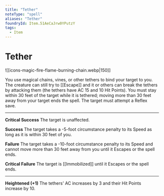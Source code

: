 ```yaml
---
title: "Tether"
noteType: "spell"
aliases: "Tether"
foundryId: Item.51AeCaJrw0YPutzY
tags:
  - Item
---
```


# Tether
![[icons-magic-fire-flame-burning-chain.webp|150]]

You use magical chains, vines, or other tethers to bind your target to you. The creature can still try to [[Escape]] and it or others can break the tethers by attacking them (the tethers have AC 15 and 10 Hit Points). You must stay within 30 feet of the target while it is tethered; moving more than 30 feet away from your target ends the spell. The target must attempt a Reflex save.

* * *

**Critical Success** The target is unaffected.

**Success** The target takes a -5-foot circumstance penalty to its Speed as long as it is within 30 feet of you.

**Failure** The target takes a -10-foot circumstance penalty to its Speed and cannot move more than 30 feet away from you until it Escapes or the spell ends.

**Critical Failure** The target is [[Immobilized]] until it Escapes or the spell ends.

* * *

**Heightened (+1)** The tethers' AC increases by 3 and their Hit Points increase by 10.
